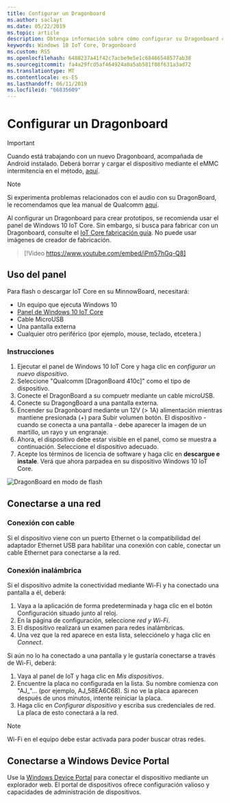 ```yaml
---
title: Configurar un Dragonboard
ms.author: saclayt
ms.date: 05/22/2019
ms.topic: article
description: Obtenga información sobre cómo configurar su Dragonboard con Windows 10 IoT Core.
keywords: Windows 10 IoT Core, Dragonboard
ms.custom: RS5
ms.openlocfilehash: 6488237a41f42c7acbe9e5e1c68466548577ab38
ms.sourcegitcommit: fa4a29fcd5af464924a0a5ab581f08f631a3ad72
ms.translationtype: MT
ms.contentlocale: es-ES
ms.lasthandoff: 06/11/2019
ms.locfileid: "66835609"
---
```

# <a name="setting-up-a-dragonboard"></a>Configurar un Dragonboard

> [!IMPORTANT]
> Cuando está trabajando con un nuevo Dragonboard, acompañada de Android instalado. Deberá borrar y cargar el dispositivo mediante el eMMC intermitencia en el método, [aquí](https://docs.microsoft.com/en-us/windows/iot-core/tutorials/qualcomm).

> [!NOTE]
> Si experimenta problemas relacionados con el audio con su DragonBoard, le recomendamos que lea manual de Qualcomm [aquí](https://developer.qualcomm.com/download/db410c/stereo-connector-and-audio-routing-application-note.pdf). 

Al configurar un Dragonboard para crear prototipos, se recomienda usar el panel de Windows 10 IoT Core. Sin embargo, si busca para fabricar con un Dragonboard, consulte el [IoT Core fabricación guía](https://docs.microsoft.com/en-us/windows-hardware/manufacture/iot/iot-core-manufacturing-guide). No puede usar imágenes de creador de fabricación.
<br>
> [!Video https://www.youtube.com/embed/iPm57hGq-Q8]

## <a name="using-the-dashboard"></a>Uso del panel

Para flash o descargar IoT Core en su MinnowBoard, necesitará:
* Un equipo que ejecuta Windows 10 
* [Panel de Windows 10 IoT Core](https://docs.microsoft.com/windows/iot-core/downloads)
* Cable MicroUSB
* Una pantalla externa
* Cualquier otro periférico (por ejemplo, mouse, teclado, etcetera.)

### <a name="instructions"></a>Instrucciones

1. Ejecutar el panel de Windows 10 IoT Core y haga clic en *configurar un nuevo dispositivo*.
2. Seleccione "Qualcomm [DragonBoard 410c]" como el tipo de dispositivo.
3. Conecte el DragonBoard a su compuetr mediante un cable microUSB.
4. Conecte su DragongBoard a una pantalla externa.
5. Encender su Dragonboard mediante un 12V (> 1A) alimentación mientras mantiene presionada (+) para Subir volumen botón. El dispositivo - cuando se conecta a una pantalla - debe aparecer la imagen de un martillo, un rayo y un engranaje.
6. Ahora, el dispositivo debe estar visible en el panel, como se muestra a continuación. Seleccione el dispositivo adecuado.
7. Acepte los términos de licencia de software y haga clic en **descargue e instale**. Verá que ahora parpadea en su dispositivo Windows 10 IoT Core.

![DragonBoard en modo de flash](../media/DeviceSetup/db4.png)

## <a name="connect-to-a-network"></a>Conectarse a una red
### <a name="wired-connection"></a>Conexión con cable
Si el dispositivo viene con un puerto Ethernet o la compatibilidad del adaptador Ethernet USB para habilitar una conexión con cable, conectar un cable Ethernet para conectarse a la red.

### <a name="wireless-connection"></a>Conexión inalámbrica
Si el dispositivo admite la conectividad mediante Wi-Fi y ha conectado una pantalla a él, deberá:

1. Vaya a la aplicación de forma predeterminada y haga clic en el botón Configuración situado junto al reloj.
2. En la página de configuración, seleccione _red y Wi-Fi_.
3. El dispositivo realizará un examen para redes inalámbricas.
4. Una vez que la red aparece en esta lista, selecciónelo y haga clic en _Connect_.

Si aún no lo ha conectado a una pantalla y le gustaría conectarse a través de Wi-Fi, deberá:

1. Vaya al panel de IoT y haga clic en _Mis dispositivos_.
2. Encuentre la placa no configurada en la lista. Su nombre comienza con "AJ_"... (por ejemplo, AJ_58EA6C68). Si no ve la placa aparecen después de unos minutos, intente reiniciar la placa.
3. Haga clic en _Configurar dispositivo_ y escriba sus credenciales de red. La placa de esto conectará a la red.

> [!NOTE]
> Wi-Fi en el equipo debe estar activada para poder buscar otras redes.

## <a name="connect-to-windows-device-portal"></a>Conectarse a Windows Device Portal

Use la [Windows Device Portal](../manage-your-device/DevicePortal.md) para conectar el dispositivo mediante un explorador web. El portal de dispositivos ofrece configuración valioso y capacidades de administración de dispositivos. 

